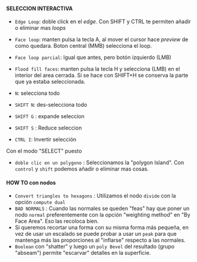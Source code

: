 #### SELECCION INTERACTIVA
- `Edge Loop`: doble click en el *edge*. Con SHIFT y CTRL te permiten añadir o eliminar mas *loops*
- `Face loop`: manten pulsa la tecla A, al mover el cursor hace *preview* de como quedara. Boton central (MMB) selecciona el loop.
- `Face loop parcial`: Igual que antes, pero botón izquierdo (LMB)
- `Flood fill faces`: manten pulsa la tecla H y selecciona (LMB) en el interior del area cerrada. Si se hace con SHIFT+H se conserva la parte que ya estaba seleccionada.
  
- `N`: selecciona todo
- `SHIFT N`: des-selecciona todo
- `SHIFT G` : expande seleccion
- `SHIFT S` : Reduce seleccion
- `CTRL I`: Invertir selección

Con el modo "SELECT" puesto   

- `doble clic en un polygono` : Seleccionamos la "polygon Island". Con `control` y `shift` podemos añadir o eliminar mas cosas.


#### HOW TO con nodos

- `Convert triangles to hexagons` : Utilizamos el nodo `divide` con la opción `compute dual`
- `BAD NORMALS` : Cuando las normales se queden "feas" hay que poner un nodo `normal` preferentemente con la opción "weighting method" en "By Face Area". Eso las recoloca bien.
- Si queremos recortar una forma con su misma forma más pequeña, en vez de usar un escalado se puede probar a usar un `peak` para que mantenga más las proporciones al "inflarse" respecto a las normales.
- `Boolean` con "shatter" y luego un `poly Bevel` del resultado (grupo "abseam") permite "escarvar" detalles en la superficie.

